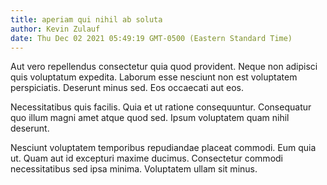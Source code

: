 ```yaml
---
title: aperiam qui nihil ab soluta
author: Kevin Zulauf
date: Thu Dec 02 2021 05:49:19 GMT-0500 (Eastern Standard Time)
---
```

Aut vero repellendus consectetur quia quod provident. Neque non adipisci quis voluptatum expedita. Laborum esse nesciunt non est voluptatem perspiciatis. Deserunt minus sed. Eos occaecati aut eos.

 Necessitatibus quis facilis. Quia et ut ratione consequuntur. Consequatur quo illum magni amet atque quod sed. Ipsum voluptatem quam nihil deserunt.

 Nesciunt voluptatem temporibus repudiandae placeat commodi. Eum quia ut. Quam aut id excepturi maxime ducimus. Consectetur commodi necessitatibus sed ipsa minima. Voluptatem ullam sit minus.